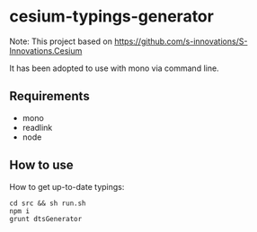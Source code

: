 # cesium-typings-generator

Note: This project based on https://github.com/s-innovations/S-Innovations.Cesium

It has been adopted to use with mono via command line.

## Requirements
 - mono
 - readlink
 - node

## How to use
How to get up-to-date typings:
```
cd src && sh run.sh
npm i
grunt dtsGenerator
```

